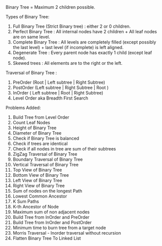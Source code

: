 Binary Tree = Maximum 2 children possible.

Types of Binary Tree:
<ol>
<li>Full Binary Tree (Strict Binary tree) : either 2 or 0 children.</li>

<li>Perfect Binary Tree : All internal nodes have 2 children + All leaf nodes are on same level.</li>

<li>Complete Binary Tree : All levels are completely filled (except possibly the last level) + last level (if incomplete) is left aligned.</li>

<li>Degenerate Tree : Every parent node has exactly 1 child (except leaf node).</li>
   
<li>Skewed trees : All elements are to the right or the left.</li>

</ol>

Traversal of Binary Tree : 
<ol>
    <li>PreOrder (Root | Left subtree | Right Subtree)</li>
    <li>PostOrder (Left subtree | Right Subtree | Root )</li>
    <li>InOrder ( Left subtree | Root | Right Subtree)</li>
    <li>Level Order aka Breadth First Search</li>
</ol>

Problems Added:
<ol>
    <li>Build Tree from Level Order</li>
    <li>Count Leaf Nodes</li>
    <li>Height of Binary Tree</li>
    <li>Diameter of Binary Tree</li>
    <li>Check if Binary Tree is balanced</li>
    <li>Check if trees are identical</li>
    <li>Check if all nodes in tree are sum of their subtrees</li>
    <li>ZigZag Traversal of Binary Tree</li>
    <li>Boundary Traversal of Binary Tree</li>
    <li>Vertical Traversal of Binary Tree</li>
    <li>Top View of Binary Tree</li>
    <li>Bottom View of Binary Tree</li>
    <li>Left View of Binary Tree</li>
    <li>Right View of Binary Tree</li>
    <li>Sum of nodes on the longest Path</li>
    <li>Lowest Common Ancestor</li>
    <li>K Sum Paths</li>
    <li>K-th Ancestor of Node</li>
    <li>Maximum sum of non adjacent nodes</li>
    <li>Build Tree from InOrder and PreOrder</li>
    <li>Build Tree from InOrder and PostOrder</li>
    <li>Minimum time to burn tree from a target node</li>
    <li>Morris Traversal - Inorder traversal without recursion</li>
    <li>Flatten Binary Tree To Linked List</li>
</ol>